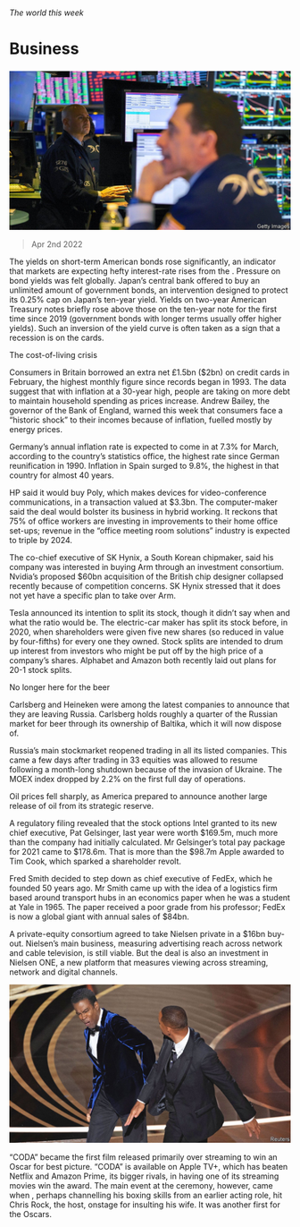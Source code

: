 ###### The world this week

# Business 

#####  

![image](images/20220402_wwp501.jpg) 

> Apr 2nd 2022 

The yields on short-term American bonds rose significantly, an indicator that markets are expecting hefty interest-rate rises from the . Pressure on bond yields was felt globally. Japan’s central bank offered to buy an unlimited amount of government bonds, an intervention designed to protect its 0.25% cap on Japan’s ten-year yield. Yields on two-year American Treasury notes briefly rose above those on the ten-year note for the first time since 2019 (government bonds with longer terms usually offer higher yields). Such an inversion of the yield curve is often taken as a sign that a recession is on the cards.

The cost-of-living crisis


Consumers in Britain borrowed an extra net £1.5bn ($2bn) on credit cards in February, the highest monthly figure since records began in 1993. The data suggest that with inflation at a 30-year high, people are taking on more debt to maintain household spending as prices increase. Andrew Bailey, the governor of the Bank of England, warned this week that consumers face a “historic shock” to their incomes because of inflation, fuelled mostly by energy prices.

Germany’s annual inflation rate is expected to come in at 7.3% for March, according to the country’s statistics office, the highest rate since German reunification in 1990. Inflation in Spain surged to 9.8%, the highest in that country for almost 40 years.

HP said it would buy Poly, which makes devices for video-conference communications, in a transaction valued at $3.3bn. The computer-maker said the deal would bolster its business in hybrid working. It reckons that 75% of office workers are investing in improvements to their home office set-ups; revenue in the “office meeting room solutions” industry is expected to triple by 2024.

The co-chief executive of SK Hynix, a South Korean chipmaker, said his company was interested in buying Arm through an investment consortium. Nvidia’s proposed $60bn acquisition of the British chip designer collapsed recently because of competition concerns. SK Hynix stressed that it does not yet have a specific plan to take over Arm.

Tesla announced its intention to split its stock, though it didn’t say when and what the ratio would be. The electric-car maker has split its stock before, in 2020, when shareholders were given five new shares (so reduced in value by four-fifths) for every one they owned. Stock splits are intended to drum up interest from investors who might be put off by the high price of a company’s shares. Alphabet and Amazon both recently laid out plans for 20-1 stock splits.

No longer here for the beer

Carlsberg and Heineken were among the latest companies to announce that they are leaving Russia. Carlsberg holds roughly a quarter of the Russian market for beer through its ownership of Baltika, which it will now dispose of.

Russia’s main stockmarket reopened trading in all its listed companies. This came a few days after trading in 33 equities was allowed to resume following a month-long shutdown because of the invasion of Ukraine. The MOEX index dropped by 2.2% on the first full day of operations.

Oil prices fell sharply, as America prepared to announce another large release of oil from its strategic reserve.

A regulatory filing revealed that the stock options Intel granted to its new chief executive, Pat Gelsinger, last year were worth $169.5m, much more than the company had initially calculated. Mr Gelsinger’s total pay package for 2021 came to $178.6m. That is more than the $98.7m Apple awarded to Tim Cook, which sparked a shareholder revolt.

Fred Smith decided to step down as chief executive of FedEx, which he founded 50 years ago. Mr Smith came up with the idea of a logistics firm based around transport hubs in an economics paper when he was a student at Yale in 1965. The paper received a poor grade from his professor; FedEx is now a global giant with annual sales of $84bn.

A private-equity consortium agreed to take Nielsen private in a $16bn buy-out. Nielsen’s main business, measuring advertising reach across network and cable television, is still viable. But the deal is also an investment in Nielsen ONE, a new platform that measures viewing across streaming, network and digital channels.

![image](images/20220402_WWP001_0.jpg) 


“CODA” became the first film released primarily over streaming to win an Oscar for best picture. “CODA” is available on Apple TV+, which has beaten Netflix and Amazon Prime, its bigger rivals, in having one of its streaming movies win the award. The main event at the ceremony, however, came when , perhaps channelling his boxing skills from an earlier acting role, hit Chris Rock, the host, onstage for insulting his wife. It was another first for the Oscars.

